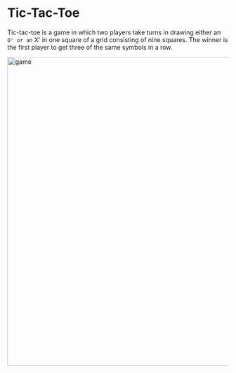 # Tic-Tac-Toe
 Tic-tac-toe is a game in which two players take turns in drawing either an ` O' or an ` X' in one square of a grid consisting of nine squares. The winner is the first player to get three of the same symbols in a row.



<img width="705" alt="game" src="https://github.com/Nilufar-B/Tic-Tac-Toe/assets/112411542/9ba57d1b-fe85-40b1-b68c-fa19f4528a9a">
